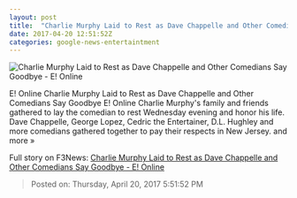 ```yaml
---
layout: post
title:  "Charlie Murphy Laid to Rest as Dave Chappelle and Other Comedians Say Goodbye - E! Online"
date: 2017-04-20 12:51:52Z
categories: google-news-entertaintment
---
```


![Charlie Murphy Laid to Rest as Dave Chappelle and Other Comedians Say Goodbye - E! Online](http://akns-images.eonline.com/eol_images/Entire_Site/2017312/rs_600x600-170412101333-600-charlie-murphy-rip.jpg?downsize=450:*&crop=450:350;left,top)

E! Online Charlie Murphy Laid to Rest as Dave Chappelle and Other Comedians Say Goodbye E! Online Charlie Murphy's family and friends gathered to lay the comedian to rest Wednesday evening and honor his life. Dave Chappelle, George Lopez, Cedric the Entertainer, D.L. Hughley and more comedians gathered together to pay their respects in New Jersey. and more »


Full story on F3News: [Charlie Murphy Laid to Rest as Dave Chappelle and Other Comedians Say Goodbye - E! Online](http://www.f3nws.com/n/t3EfcG)

> Posted on: Thursday, April 20, 2017 5:51:52 PM
